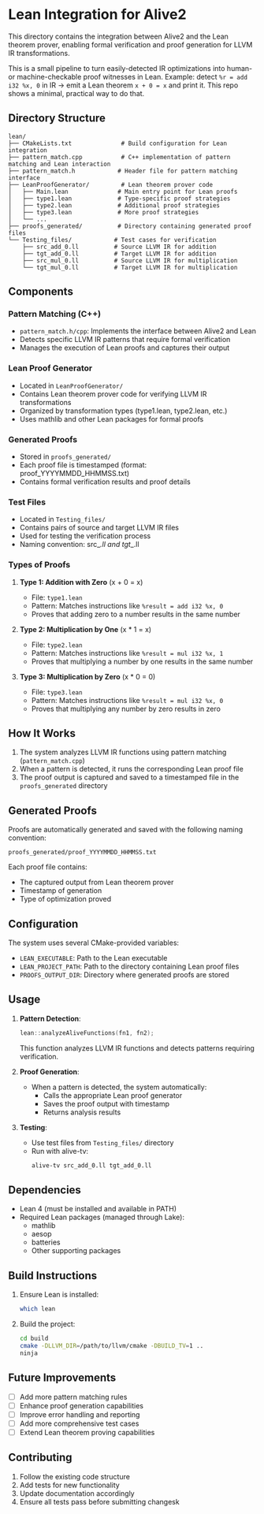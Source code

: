 # Lean Integration for Alive2

This directory contains the integration between Alive2 and the Lean theorem prover, enabling formal verification and proof generation for LLVM IR transformations.

This is a small pipeline to turn easily-detected IR optimizations into human- or machine-checkable proof witnesses in Lean. Example: detect `%r = add i32 %x, 0` in IR → emit a Lean theorem `x + 0 = x` and print it. This repo shows a minimal, practical way to do that.

## Directory Structure

```
lean/
├── CMakeLists.txt              # Build configuration for Lean integration
├── pattern_match.cpp           # C++ implementation of pattern matching and Lean interaction
├── pattern_match.h            # Header file for pattern matching interface
├── LeanProofGenerator/         # Lean theorem prover code
│   ├── Main.lean              # Main entry point for Lean proofs
│   ├── type1.lean             # Type-specific proof strategies
│   ├── type2.lean             # Additional proof strategies
│   ├── type3.lean             # More proof strategies
│   └── ...
├── proofs_generated/          # Directory containing generated proof files
└── Testing_files/            # Test cases for verification
    ├── src_add_0.ll          # Source LLVM IR for addition
    ├── tgt_add_0.ll          # Target LLVM IR for addition
    ├── src_mul_0.ll          # Source LLVM IR for multiplication
    └── tgt_mul_0.ll          # Target LLVM IR for multiplication

```

## Components

### Pattern Matching (C++)
- `pattern_match.h/cpp`: Implements the interface between Alive2 and Lean
- Detects specific LLVM IR patterns that require formal verification
- Manages the execution of Lean proofs and captures their output

### Lean Proof Generator
- Located in `LeanProofGenerator/`
- Contains Lean theorem prover code for verifying LLVM IR transformations
- Organized by transformation types (type1.lean, type2.lean, etc.)
- Uses mathlib and other Lean packages for formal proofs

### Generated Proofs
- Stored in `proofs_generated/`
- Each proof file is timestamped (format: proof_YYYYMMDD_HHMMSS.txt)
- Contains formal verification results and proof details

### Test Files
- Located in `Testing_files/`
- Contains pairs of source and target LLVM IR files
- Used for testing the verification process
- Naming convention: src_<operation>_<number>.ll and tgt_<operation>_<number>.ll

### Types of Proofs
1. **Type 1: Addition with Zero** (x + 0 = x)

   - File: `type1.lean`
   - Pattern: Matches instructions like `%result = add i32 %x, 0`
   - Proves that adding zero to a number results in the same number

2. **Type 2: Multiplication by One** (x \* 1 = x)

   - File: `type2.lean`
   - Pattern: Matches instructions like `%result = mul i32 %x, 1`
   - Proves that multiplying a number by one results in the same number

3. **Type 3: Multiplication by Zero** (x \* 0 = 0)
   - File: `type3.lean`
   - Pattern: Matches instructions like `%result = mul i32 %x, 0`
   - Proves that multiplying any number by zero results in zero


## How It Works

1. The system analyzes LLVM IR functions using pattern matching (`pattern_match.cpp`)
2. When a pattern is detected, it runs the corresponding Lean proof file
3. The proof output is captured and saved to a timestamped file in the `proofs_generated` directory

## Generated Proofs

Proofs are automatically generated and saved with the following naming convention:

```
proofs_generated/proof_YYYYMMDD_HHMMSS.txt
```

Each proof file contains:

- The captured output from Lean theorem prover
- Timestamp of generation
- Type of optimization proved

## Configuration

The system uses several CMake-provided variables:

- `LEAN_EXECUTABLE`: Path to the Lean executable
- `LEAN_PROJECT_PATH`: Path to the directory containing Lean proof files
- `PROOFS_OUTPUT_DIR`: Directory where generated proofs are stored


## Usage

1. **Pattern Detection**:
   ```cpp
   lean::analyzeAliveFunctions(fn1, fn2);
   ```
   This function analyzes LLVM IR functions and detects patterns requiring verification.

2. **Proof Generation**:
   - When a pattern is detected, the system automatically:
     - Calls the appropriate Lean proof generator
     - Saves the proof output with timestamp
     - Returns analysis results

3. **Testing**:
   - Use test files from `Testing_files/` directory
   - Run with alive-tv:
     ```bash
     alive-tv src_add_0.ll tgt_add_0.ll
     ```

## Dependencies

- Lean 4 (must be installed and available in PATH)
- Required Lean packages (managed through Lake):
  - mathlib
  - aesop
  - batteries
  - Other supporting packages

## Build Instructions

1. Ensure Lean is installed:
   ```bash
   which lean
   ```

2. Build the project:
   ```bash
   cd build
   cmake -DLLVM_DIR=/path/to/llvm/cmake -DBUILD_TV=1 ..
   ninja
   ```

## Future Improvements

- [ ] Add more pattern matching rules
- [ ] Enhance proof generation capabilities
- [ ] Improve error handling and reporting
- [ ] Add more comprehensive test cases
- [ ] Extend Lean theorem proving capabilities

## Contributing

1. Follow the existing code structure
2. Add tests for new functionality
3. Update documentation accordingly
4. Ensure all tests pass before submitting changesk
